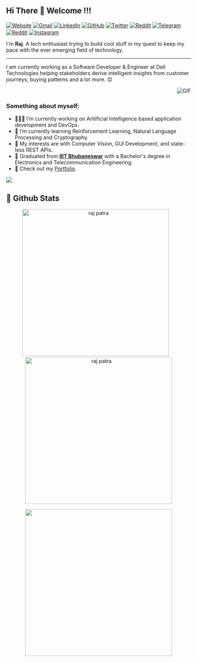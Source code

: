 ## Hi There 👋 Welcome !!!
<a href="https://raj-patra.github.io/" target="blank"><img align="center" src="https://img.icons8.com/doodle/50/000000/internet.png"  alt="Website"/></a>
<a href="mailto:rajpatra.kishore@gmail.com"><img align="center" src="https://img.icons8.com/doodle/50/000000/gmail.png" alt="Gmail"/></a>
<a href="https://www.linkedin.com/in/raj-patra" target="blank"><img align="center" src="https://img.icons8.com/doodle/50/000000/linkedin.png"  alt="LinkedIn"/></a>
<a href="https://github.com/raj-patra" target="blank"><img align="center" src="https://img.icons8.com/doodle/50/000000/github.png" alt="GitHub"/></a>
<a href="https://twitter.com/ignorant_mortal" target="blank"><img align="center" src="https://img.icons8.com/doodle/50/000000/twitter.png" alt="Twitter"/></a>
<a href="https://reddit.com/user/a-ignorant-mortal" target="blank"><img align="center" src="https://img.icons8.com/doodle/50/000000/reddit--v4.png" alt="Reddit"/></a>
<a href="https://t.me/a_ignorant_mortal" target="blank"><img align="center" src="https://img.icons8.com/doodle/50/000000/telegram-app.png" alt="Telegram"/></a>
<a href="https://discordapp.com/users/503535235468754964" target="blank"><img align="center" src="https://img.icons8.com/doodle/50/000000/discord--v2.png" alt="Reddit"/></a>
<a href="https://instagram.com/raj__patra" target="blank"><img align="center" src="https://img.icons8.com/doodle/50/000000/instagram.png" alt="Instagram"/> </a>


I'm **Raj**. A tech enthusiast trying to build cool stuff in my quest to keep my pace with the ever emerging field of technology.

---

I am currently working as a Software Developer & Engineer at Dell Technologies helping stakeholders derive intelligent insights from customer journeys, buying patterns and a lot more. 😊

  <img align="right" alt="GIF"  src="https://i.pinimg.com/originals/e4/26/70/e426702edf874b181aced1e2fa5c6cde.gif" />

</br>

### Something about myself:

- 👨🏽‍💻 I’m currently working on Aritificial Intelligence based application development and DevOps.
- 🌱 I’m currently learning Reinforcement Learning, Natural Language Processing and Cryptography.
- 🤔 My interests are with Computer Vision, GUI Development, and state-less REST APIs.
- 💼 Graduated from **[IIIT Bhubaneswar](https://www.iiit-bh.ac.in/)** with a Bachelor's degree in Electronics and Telecommunication Engineering.
- 📝 Check out my [Portfolio](https://raj-patra.github.io/).

<!-- Contribution Graph-->
![](https://activity-graph.herokuapp.com/graph?username=raj-patra&theme=react-dark&hide_border=true&area=true)


## 🐙 **Github Stats**
<p align='center'>
  <img width="400px" src="https://github-readme-stats.vercel.app/api?username=raj-patra&show_icons=true&theme=gotham" alt="raj patra" />
  &nbsp; &nbsp;
  <img width="400px" src="https://github-readme-streak-stats.herokuapp.com/?user=raj-patra&theme=gotham" alt="raj patra" />
</p>

<p align='center'>
  <img width="400px" src="https://github-readme-stats.vercel.app/api/top-langs/?username=raj-patra&show_icons=true&theme=gotham&layout=compact&langs_count=10alt="raj patra" />
</p>
